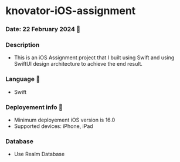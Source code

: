 # knovator-iOS-assignment

### Date: 22 February 2024 📅

### Description
- This is an iOS Assignment project that I built using Swift and using SwiftUI design architecture to achieve the end result.

### Language 👾
- Swift

### Deployement info 📲
- Minimum deployement iOS version is 16.0
- Supported devices: iPhone, iPad

### Database
- Use Realm Database
